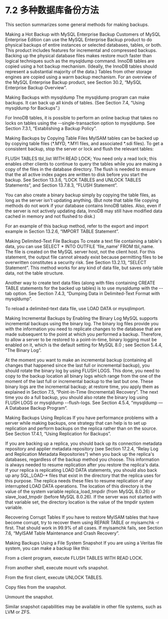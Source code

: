 # 7.2 多种数据库备份方法
This section summarizes some general methods for making backups.

Making a Hot Backup with MySQL Enterprise Backup
Customers of MySQL Enterprise Edition can use the MySQL Enterprise Backup product to do physical backups of entire instances or selected databases, tables, or both. This product includes features for incremental and compressed backups. Backing up the physical database files makes restore much faster than logical techniques such as the mysqldump command. InnoDB tables are copied using a hot backup mechanism. (Ideally, the InnoDB tables should represent a substantial majority of the data.) Tables from other storage engines are copied using a warm backup mechanism. For an overview of the MySQL Enterprise Backup product, see Section 30.2, “MySQL Enterprise Backup Overview”.

Making Backups with mysqldump
The mysqldump program can make backups. It can back up all kinds of tables. (See Section 7.4, “Using mysqldump for Backups”.)

For InnoDB tables, it is possible to perform an online backup that takes no locks on tables using the --single-transaction option to mysqldump. See Section 7.3.1, “Establishing a Backup Policy”.

Making Backups by Copying Table Files
MyISAM tables can be backed up by copying table files (*.MYD, *.MYI files, and associated *.sdi files). To get a consistent backup, stop the server or lock and flush the relevant tables:

FLUSH TABLES tbl_list WITH READ LOCK;
You need only a read lock; this enables other clients to continue to query the tables while you are making a copy of the files in the database directory. The flush is needed to ensure that the all active index pages are written to disk before you start the backup. See Section 13.3.6, “LOCK TABLES and UNLOCK TABLES Statements”, and Section 13.7.8.3, “FLUSH Statement”.

You can also create a binary backup simply by copying the table files, as long as the server isn't updating anything. (But note that table file copying methods do not work if your database contains InnoDB tables. Also, even if the server is not actively updating data, InnoDB may still have modified data cached in memory and not flushed to disk.)

For an example of this backup method, refer to the export and import example in Section 13.2.6, “IMPORT TABLE Statement”.

Making Delimited-Text File Backups
To create a text file containing a table's data, you can use SELECT * INTO OUTFILE 'file_name' FROM tbl_name. The file is created on the MySQL server host, not the client host. For this statement, the output file cannot already exist because permitting files to be overwritten constitutes a security risk. See Section 13.2.13, “SELECT Statement”. This method works for any kind of data file, but saves only table data, not the table structure.

Another way to create text data files (along with files containing CREATE TABLE statements for the backed up tables) is to use mysqldump with the --tab option. See Section 7.4.3, “Dumping Data in Delimited-Text Format with mysqldump”.

To reload a delimited-text data file, use LOAD DATA or mysqlimport.

Making Incremental Backups by Enabling the Binary Log
MySQL supports incremental backups using the binary log. The binary log files provide you with the information you need to replicate changes to the database that are made subsequent to the point at which you performed a backup. Therefore, to allow a server to be restored to a point-in-time, binary logging must be enabled on it, which is the default setting for MySQL 8.0 ; see Section 5.4.4, “The Binary Log”.

At the moment you want to make an incremental backup (containing all changes that happened since the last full or incremental backup), you should rotate the binary log by using FLUSH LOGS. This done, you need to copy to the backup location all binary logs which range from the one of the moment of the last full or incremental backup to the last but one. These binary logs are the incremental backup; at restore time, you apply them as explained in Section 7.5, “Point-in-Time (Incremental) Recovery”. The next time you do a full backup, you should also rotate the binary log using FLUSH LOGS or mysqldump --flush-logs. See Section 4.5.4, “mysqldump — A Database Backup Program”.

Making Backups Using Replicas
If you have performance problems with a server while making backups, one strategy that can help is to set up replication and perform backups on the replica rather than on the source. See Section 17.4.1, “Using Replication for Backups”.

If you are backing up a replica, you should back up its connection metadata repository and applier metadata repository (see Section 17.2.4, “Relay Log and Replication Metadata Repositories”) when you back up the replica's databases, regardless of the backup method you choose. This information is always needed to resume replication after you restore the replica's data. If your replica is replicating LOAD DATA statements, you should also back up any SQL_LOAD-* files that exist in the directory that the replica uses for this purpose. The replica needs these files to resume replication of any interrupted LOAD DATA operations. The location of this directory is the value of the system variable replica_load_tmpdir (from MySQL 8.0.26) or slave_load_tmpdir (before MySQL 8.0.26). If the server was not started with that variable set, the directory location is the value of the tmpdir system variable.

Recovering Corrupt Tables
If you have to restore MyISAM tables that have become corrupt, try to recover them using REPAIR TABLE or myisamchk -r first. That should work in 99.9% of all cases. If myisamchk fails, see Section 7.6, “MyISAM Table Maintenance and Crash Recovery”.

Making Backups Using a File System Snapshot
If you are using a Veritas file system, you can make a backup like this:

From a client program, execute FLUSH TABLES WITH READ LOCK.

From another shell, execute mount vxfs snapshot.

From the first client, execute UNLOCK TABLES.

Copy files from the snapshot.

Unmount the snapshot.

Similar snapshot capabilities may be available in other file systems, such as LVM or ZFS.